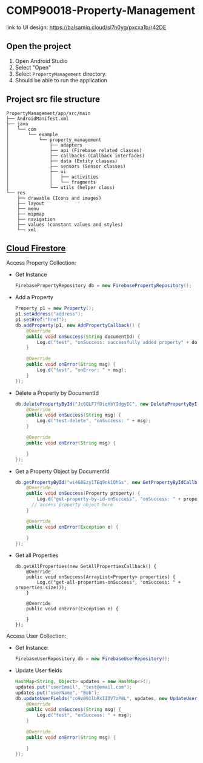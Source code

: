 # COMP90018-Property-Management

link to UI design: https://balsamiq.cloud/sl7n0yg/pxcxa1b/r42DE



## Open the project

1. Open Android Studio
2. Select "Open"
3. Select `PropertyManagement` directory.
4. Should be able to run the application



## Project src file structure

```
PropertyManagement/app/src/main
├── AndroidManifest.xml
├── java
│   └── com
│       └── example
│           └── property_management
│               ├── adapters
│               ├── api (Firebase related classes)
│               ├── callbacks (Callback interfaces)
│               ├── data (Entity classes)
│               ├── sensors (Sensor classes)
│               ├── ui 
│               │   ├── activities
│               │   └── fragments
│               └── utils (helper class)
└── res
    ├── drawable (Icons and images)
    ├── layout
    ├── menu
    ├── mipmap
    ├── navigation
    ├── values (constant values and styles)
    └── xml

```
## [Cloud Firestore](https://github.com/KatrinaaDing/COMP90018-Property-Management/tree/db-update#cloud-firestore)

Access Property Collection:

- Get Instance

  ```java
  FirebasePropertyRepository db = new FirebasePropertyRepository();
  ```

- Add a Property

  ```java
  Property p1 = new Property();
  p1.setAddress("address");
  p1.setHref("href");
  db.addProperty(p1, new AddPropertyCallback() {
      @Override
      public void onSuccess(String documentId) {
          Log.d("test", "onSuccess: successfully added property" + documentId);
      }
  
      @Override
      public void onError(String msg) {
          Log.d("test", "onError: " + msg);
      }
  });
  ```

- Delete a Property by DocumentId

  ```java
  db.deletePropertyById("Jc6QLF7fDiqHbYIdgyIC", new DeletePropertyByIdCallback() {
      @Override
      public void onSuccess(String msg) {
          Log.d("test-delete", "onSuccess: " + msg);
      }
  
      @Override
      public void onError(String msg) {
  
      }
  });
  ```

- Get a Property Object by DocumentId

  ```java
  db.getPropertyById("wi4G8Ezy1TEq9nk1QhGs", new GetPropertyByIdCallback() {
      @Override
      public void onSuccess(Property property) {
          Log.d("get-property-by-id-onSuccess", "onSuccess: " + property.getAddress());
      	// access property object here
      }
  
      @Override
      public void onError(Exception e) {
  	
      }
  });
  ```

- Get all Properties

  ```
  db.getAllProperties(new GetAllPropertiesCallback() {
      @Override
      public void onSuccess(ArrayList<Property> properties) {
          Log.d("get-all-properties-onSuccess", "onSuccess: " + properties.size());
      }
  
      @Override
      public void onError(Exception e) {
  
      }
  });
  ```

  

Access User Collection:

- Get Instance:

  ```java
  FirebaseUserRepository db = new FirebaseUserRepository();
  ```

- Update User fields

  ```java
  HashMap<String, Object> updates = new HashMap<>();
  updates.put("userEmail", "test@email.com");
  updates.put("userName", "Bob");
  db.updateUserFields("co9z891lbRxIIDV7zP8L", updates, new UpdateUserCallback() {
      @Override
      public void onSuccess(String msg) {
          Log.d("test", "onSuccess: " + msg);
      }
  
      @Override
      public void onError(String msg) {
  
      }
  });
  ```

  
